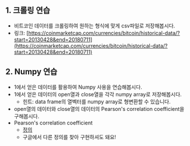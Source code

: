 ## 1. 크롤링 연습
- 비트코인 데이터를 크롤링하여 원하는 형식에 맞게 csv파일로 저장해봅시다.
- 링크: [https://coinmarketcap.com/currencies/bitcoin/historical-data/?start=20130428&end=20180711](https://coinmarketcap.com/currencies/bitcoin/historical-data/?start=20130428&end=20180711)

## 2. Numpy 연습
- 1에서 얻은 데이터를 활용하여 Numpy 사용을 연습해봅시다.
- 1에서 얻은 데이터의 open열과 close열을 각각 numpy array로 저장해봅시다.
    - 힌트: data frame의 열벡터를 numpy array로 형변환할 수 있습니다.
- open열의 데이터와 close열의 데이터의 Pearson's correlation coefficient을 구해봅시다.
- Pearson's correlation coefficient
    - [정의](https://en.wikipedia.org/wiki/Pearson_correlation_coefficient#For_a_population)
    - 구글에서 다른 정의를 찾아 구현하셔도 돼요!